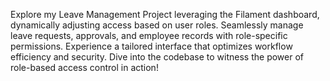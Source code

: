 Explore my Leave Management Project leveraging the Filament dashboard, dynamically adjusting access based on user roles. Seamlessly manage leave requests, approvals, and employee records with role-specific permissions. Experience a tailored interface that optimizes workflow efficiency and security. Dive into the codebase to witness the power of role-based access control in action!

<img src='' />
<img src='' />
<img src='' />
<img src='' />

